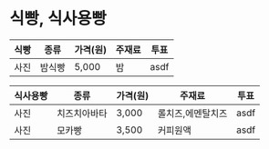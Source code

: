 식빵, 식사용빵
============================================
식빵 | 종류 | 가격(원) | 주재료 | 투표
------ | ---- | -------- | ------ | ----
사진 | 밤식빵 | 5,000 | 밤 | asdf

식사용빵 | 종류 | 가격(원) | 주재료 | 투표
------ | ---- | -------- | ------ | ----
사진 | 치즈치아바타 | 3,000 | 롤치즈,에멘탈치즈 | asdf
사진 | 모카빵 | 3,500 | 커피원액 | asdf